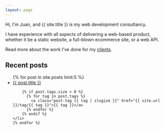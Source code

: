 ```yaml
---
layout: page
---
```


Hi, I'm Juan, and {{ site.title }} is my web development consultancy.

I have experience with all aspects of delivering a web-based product, whether it be a static website, a full-blown ecommerce site, or a web API.

Read more about the work I've done for my [clients](clients).

## Recent posts

<ul class="post-list">
    {% for post in site.posts limit:5 %}
    <li>
            <a class="post-link" href="{{ post.url | prepend: site.baseurl }}">{{ post.title }}</a>

        {% if post.tags.size > 0 %}
          {% for tag in post.tags %}
            <a class="post-tag {{ tag | slugize }}" href="{{ site.url }}/tag/{{ tag }}">{{ tag }}</a>
          {% endfor %}
        {% endif %}
    </li>
    {% endfor %}
</ul>
